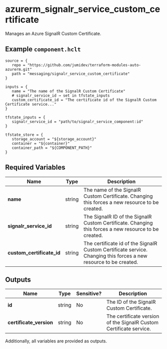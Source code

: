 # azurerm_signalr_service_custom_certificate

Manages an Azure SignalR Custom Certificate.

## Example `component.hclt`

```hcl
source = {
   repo = "https://github.com/jumidev/terraform-modules-auto-azurerm.git"   
   path = "messaging/signalr_service_custom_certificate"   
}

inputs = {
   name = "The name of the SignalR Custom Certificate"   
   # signalr_service_id → set in tfstate_inputs
   custom_certificate_id = "The certificate id of the SignalR Custom Certificate service..."   
}

tfstate_inputs = {
   signalr_service_id = "path/to/signalr_service_component:id"   
}

tfstate_store = {
   storage_account = "${storage_account}"   
   container = "${container}"   
   container_path = "${COMPONENT_PATH}"   
}

```

## Required Variables

| Name | Type |  Description |
| ---- | --------- |  ----------- |
| **name** | string |  The name of the SignalR Custom Certificate. Changing this forces a new resource to be created. | 
| **signalr_service_id** | string |  The SignalR ID of the SignalR Custom Certificate. Changing this forces a new resource to be created. | 
| **custom_certificate_id** | string |  The certificate id of the SignalR Custom Certificate service. Changing this forces a new resource to be created. | 



## Outputs

| Name | Type | Sensitive? | Description |
| ---- | ---- | --------- | --------- |
| **id** | string | No  | The ID of the SignalR Custom Certificate. | 
| **certificate_version** | string | No  | The certificate version of the SignalR Custom Certificate service. | 

Additionally, all variables are provided as outputs.
